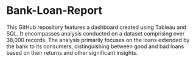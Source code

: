 # Bank-Loan-Report
This GitHub repository features a dashboard created using Tableau and SQL. It encompasses analysis conducted on a dataset comprising over 38,000 records. The analysis primarily focuses on the loans extended by the bank to its consumers, distinguishing between good and bad loans based on their returns and other significant insights.
